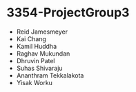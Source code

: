 # 3354-ProjectGroup3
- Reid Jamesmeyer
- Kai Chang
- Kamil Huddha
- Raghav Mukundan
- Dhruvin Patel
- Suhas Shivaraju
- Ananthram Tekkalakota
- Yisak Worku
